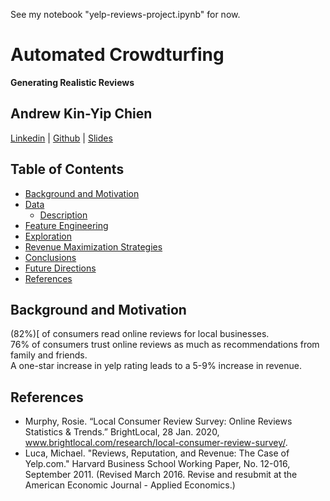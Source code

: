 See my notebook "yelp-reviews-project.ipynb" for now.

# Automated Crowdturfing
**Generating Realistic Reviews**

## Andrew Kin-Yip Chien
[Linkedin](https://www.linkedin.com/in/andrew-k-chien/) | [Github](https://github.com/kchien3) | [Slides](https://github.com/kchien3/yelp-reviews-project/blob/master/presentation/yelp_reviews_project-slides.pdf)

## Table of Contents

* [Background and Motivation](#background-and-motivation)
* [Data](#data)
  * [Description](#description)
* [Feature Engineering](#feature-engineering)
* [Exploration](#exploration)
* [Revenue Maximization Strategies](#revenue-maximization-strategies)
* [Conclusions](#conclusions)
* [Future Directions](#future-directions)
* [References](#references)

## Background and Motivation
(82%)[ of consumers read online reviews for local businesses.  
76% of consumers trust online reviews as much as recommendations from family and friends.  
A one-star increase in yelp rating leads to a 5-9% increase in revenue.

## References
* Murphy, Rosie. “Local Consumer Review Survey: Online Reviews Statistics & Trends.” BrightLocal, 28 Jan. 2020, www.brightlocal.com/research/local-consumer-review-survey/.
* Luca, Michael. "Reviews, Reputation, and Revenue: The Case of Yelp.com." Harvard Business School Working Paper, No. 12-016, September 2011. (Revised March 2016. Revise and resubmit at the American Economic Journal - Applied Economics.)
